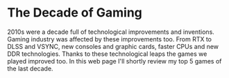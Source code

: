 # The Decade of Gaming
2010s were a decade full of technological improvements and inventions.
Gaming industry was affected by these improvements too. From RTX to DLSS and VSYNC, new consoles and graphic
cards, faster CPUs and new DDR technologies. Thanks to these technological leaps the games we played improved
too. In this web page I'll shortly review my top 5 games of the last decade.
